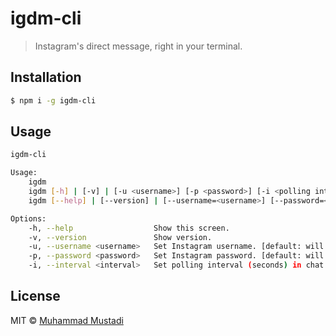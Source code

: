 # igdm-cli

> Instagram's direct message, right in your terminal.

## Installation

```sh
$ npm i -g igdm-cli
```

## Usage

```sh
igdm-cli

Usage:
    igdm
    igdm [-h] | [-v] | [-u <username>] [-p <password>] [-i <polling interval>]
    igdm [--help] | [--version] | [--username=<username>] [--password=<password>] [--interval=<polling interval>]

Options:
    -h, --help                  Show this screen.
    -v, --version               Show version.
    -u, --username <username>   Set Instagram username. [default: will prompt]
    -p, --password <password>   Set Instagram password. [default: will prompt]
    -i, --interval <interval>   Set polling interval (seconds) in chat rooms [default: 5]
```

## License

MIT © [Muhammad Mustadi](https://github.com/mathdroid)